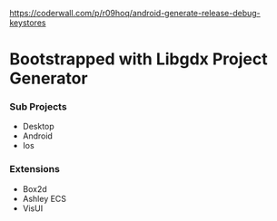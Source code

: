 https://coderwall.com/p/r09hoq/android-generate-release-debug-keystores

# Bootstrapped with Libgdx Project Generator

### Sub Projects
- Desktop
- Android
- Ios

### Extensions
- Box2d
- Ashley ECS
- VisUI